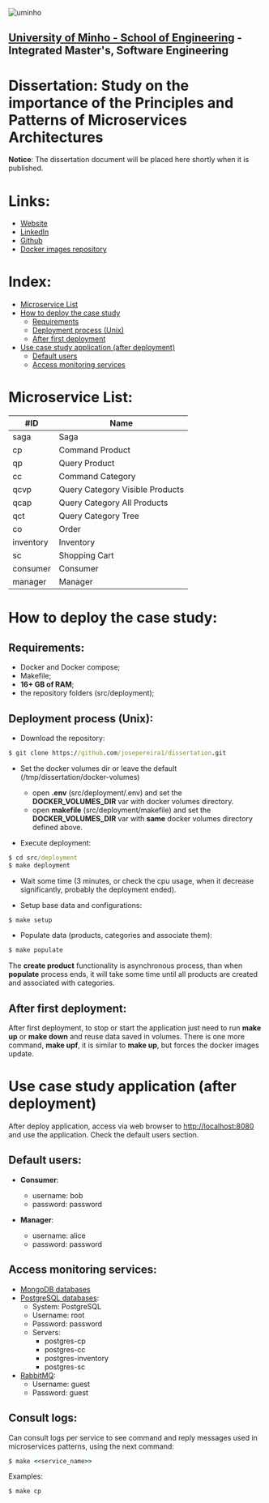 ![uminho](http://www4.di.uminho.pt/~jmf/IMAGES/um_eeng.gif)

## [University of Minho - School of Engineering](https://www.eng.uminho.pt/en) - Integrated Master's, Software Engineering

# Dissertation: Study on the importance of the Principles and  Patterns of Microservices Architectures

**Notice**: The dissertation document will be placed here shortly when it is published.

# Links:
- [Website](https://josepereira1.github.io/)
- [LinkedIn](https://www.linkedin.com/in/joseandrepereira)
- [Github](https://github.com/josepereira1)
- [Docker images repository](https://hub.docker.com/u/josepereira1)

# Index:
- [Microservice List](#microservice-list)
- [How to deploy the case study](#how-to-deploy-the-case-study)
  - [Requirements](#requirements)
  - [Deployment process (Unix)](#deployment-process-unix)
  - [After first deployment](#after-first-deployment) 
- [Use case study application (after deployment)](#use-case-study-application-after-deployment)
  - [Default users](#default-users)
  - [Access monitoring services](#access-monitoring-services)

# Microservice List:

| #ID       | Name                            |
| --------  | -------                         |
| saga      | Saga                            |
| cp        | Command Product                 |
| qp        | Query Product                   |
| cc        | Command Category                |
| qcvp      | Query Category Visible Products |
| qcap      | Query Category All Products     |
| qct       | Query Category Tree             |
| co        | Order                           |
| inventory | Inventory                       |
| sc        | Shopping Cart                   |
| consumer  | Consumer                        |
| manager   | Manager                         |

# How to deploy the case study:

## Requirements:
- Docker and Docker compose;
- Makefile;
- **16+ GB of RAM**;
- the repository folders (src/deployment);

## Deployment process (Unix):

- Download the repository:
```cmd
$ git clone https://github.com/josepereira1/dissertation.git
```

- Set the docker volumes dir or leave the default (/tmp/dissertation/docker-volumes)
  - open **.env** (src/deployment/.env) and set the **DOCKER_VOLUMES_DIR** var with docker volumes directory.
  - open **makefile** (src/deployment/makefile) and set the **DOCKER_VOLUMES_DIR** var with **same** docker volumes directory defined above.

- Execute deployment:
```cmd
$ cd src/deployment
$ make deployment
```
- Wait some time (3 minutes, or check the cpu usage, when it decrease significantly, probably the deployment ended).

- Setup base data and configurations:
```cmd
$ make setup
```

- Populate data (products, categories and associate them):
```cmd
$ make populate
```

The **create product** functionality is asynchronous process, than when **populate** process ends, it will take some time until all products are created and associated with categories.

## After first deployment: 

After first deployment, to stop or start the application just need to run **make up** or **make down** and reuse data saved in volumes. There is one more command, **make upf**, it is similar to **make up**, but forces the docker images update.

# Use case study application (after deployment)

After deploy application, access via web browser to [http://localhost:8080](http://localhost:8080/) and use the application. Check the default users section.

## Default users:

- **Consumer**: 
  - username: bob
  - password: password

- **Manager**:
  - username: alice
  - password: password

## Access monitoring services:
- [MongoDB databases](http://localhost:9004/)
- [PostgreSQL databases](http://localhost:9001/?pgsql=postgres&username=root):
  - System: PostgreSQL 
  - Username: root
  - Password: password
  - Servers:
    - postgres-cp
    - postgres-cc
    - postgres-inventory
    - postgres-sc
- [RabbitMQ](http://localhost:15672/):
  - Username: guest
  - Password: guest

## Consult logs:

Can consult logs per service to see command and reply messages used in microservices patterns, using the next command:

```cmd
$ make <<service_name>>
```
Examples:
```cmd
$ make cp
```
